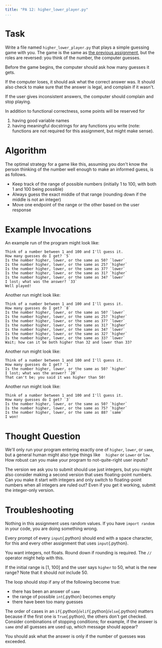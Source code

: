 ```yaml
---
title: "PA 12: higher_lower_player.py"
...
```


# Task

Write a file named `higher_lower_player.py` that plays a simple guessing game with you.
The game is the same as [the previous assignment](pa11-higher_lower.html),
but the roles are reversed: you think of the number, the computer guesses.

Before the game begins, the computer should ask how many guesses it gets.

If the computer loses, it should ask what the correct answer was.
It should also check to make sure that the answer is legal, and complain if it wasn't.

If the user gives inconsistent answers, the computer should complain and stop playing.

In addition to functional correctness, some points will be reserved for

1.  having good variable names
1.  having meaningful docstrings for any functions you write (note: functions are not required for this assignment, but might make sense).

# Algorithm

The optimal strategy for a game like this, assuming you don't know the person thinking of the number well enough to make an informed guess, is as follows.

-   Keep track of the range of possible numbers (initially 1 to 100, with both 1 and 100 being possible)
-   Always guess the exact middle of that range (rounding down if the middle is not an integer)
-   Move one endpoint of the range or the other based on the user response

# Example Invocations

An example run of the program might look like:

````
Think of a number between 1 and 100 and I'll guess it.
How many guesses do I get? `5`
Is the number higher, lower, or the same as 50? `lower`
Is the number higher, lower, or the same as 25? `higher`
Is the number higher, lower, or the same as 37? `lower`
Is the number higher, lower, or the same as 31? `higher`
Is the number higher, lower, or the same as 34? `lower`
I lost; what was the answer? `33`
Well played!
````

Another run might look like:

````
Think of a number between 1 and 100 and I'll guess it.
How many guesses do I get? `8`
Is the number higher, lower, or the same as 50? `lower`
Is the number higher, lower, or the same as 25? `higher`
Is the number higher, lower, or the same as 37? `lower`
Is the number higher, lower, or the same as 31? `higher`
Is the number higher, lower, or the same as 34? `lower`
Is the number higher, lower, or the same as 32? `higher`
Is the number higher, lower, or the same as 33? `lower`
Wait; how can it be both higher than 32 and lower than 33?
````

Another run might look like:

````
Think of a number between 1 and 100 and I'll guess it.
How many guesses do I get? `1`
Is the number higher, lower, or the same as 50? `higher`
I lost; what was the answer? `20`
That can't be; you said it was higher than 50!
````


Another run might look like:

````
Think of a number between 1 and 100 and I'll guess it.
How many guesses do I get? `3`
Is the number higher, lower, or the same as 50? `higher`
Is the number higher, lower, or the same as 75? `higher`
Is the number higher, lower, or the same as 88? `same`
I won!
````


# Thought Question

We'll only run your program entering exactly one of `higher`, `lower`, or `same`, but a general human might also type things like `  higher` or `Lower` or `low`.
How robust can you make your program to not-quite-right user inputs?

The version we ask you to submit should use just integers, but you might also consider making a second version that uses floating-point numbers.
Can you make it start with integers and only switch to floating-point numbers when all integers are ruled out?
Even if you get it working, submit the integer-only version.

# Troubleshooting

Nothing in this assignment uses random values.  If you have `import random` in your code, you are doing something wrong.

Every prompt of every `input`{.python} should end with a space character, for this and every other assignment that uses `input`{.python}. 

You want integers, not floats.  Round down if rounding is required.  The `//` operator might help with this.

If the initial range is \[1, 100\] and the user says `higher` to 50, what is the new range?
Note that it should *not* include 50.

The loop should stop if any of the following become true:

-   there has been an answer of `same`
-   the range of possible `int`{.python} becomes empty
-   there have been too many guesses

The order of cases in an `if`{.python}/`elif`{.python}/`else`{.python} matters because if the first one is `True`{.python}, the others don't get checked.
Consider combinations of stopping conditions;
for example, if the answer is `same` *and* all guesses are used up, which message should appear?

You should ask what the answer is only if the number of guesses was exceeded.


